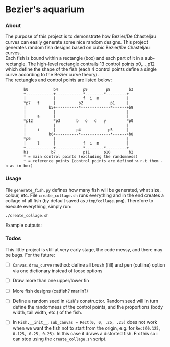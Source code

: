 # Bezier's aquarium


### About
The purpose of this project is to demonstrate how Bezier/De Chasteljau curves can easily generate some nice random designs. This project generates random fish designs based on cubic Bezier/De Chasteljau curves.  
Each fish is bound within a rectangle (box) and each part of it in a sub-rectangle. The high-level rectangle contrails 13 control points p0,...,p12 which define the shape of the fish (each 4 control points define a single curve according to the Bezier curve theory).  
The rectangles and control points are listed below:
```
        b0           b4           p9        p8        b3
        +------------+------------*--------*---------+              
        |            |            f  i  n            |
        *p7   t      |          p2            p1     |
        |          b5+----------*-------------*------+b9
        |            |                               |
        |     a      |                               |
        *p12         *p3       b   o   d   y         *p0 
        |            |                               |
        |     i      |         p4            p5      |
        |          b6+----------*-------------*------+b8
        *p6          |                               |
        |     l      |            f  i  n            |
        +------------+------------*--------*---------+
        b1          b7            p11      p10        b2
        * = main control points (excluding the randomness)
        + = reference points (control points are defined w.r.t them - b as in box)

```

### Usage
File `generate_fish.py` defines how many fish will be generated, what size, colour, etc. File `create_collage.sh` runs everything and in the end creates a collage of all fish (by default saved as `/tmp/collage.png`). Therefore to execute everything, simply run:
```
./create_collage.sh
```
Example outputs:


### Todos
This little project is still at very early stage, the code messy, and there may be bugs. For the future:
- [  ] `Canvas.draw_curve` method: define all brush (fill) and pen (outline) option via one dictionary instead of loose options
- [  ] Draw more than one upper/lower fin
- [  ] More fish designs (catfish? marlin?)
- [  ] Define a random seed in `Fish`'s constructor. Random seed will in turn define the randomness of the control points, and the proportions (body width, tail width, etc.) of the fish.
- [  ] In `Fish.__init__`, `sub_canvas = Rect(0, 0, .25, .25)` does not work when we want the fish not to start from the origin, e.g. for `Rect(0.125, 0.125, 0.25, 0.25)`. In this case it draws a distorted fish. Fix this so i can stop using the `create_collage.sh` script. 

